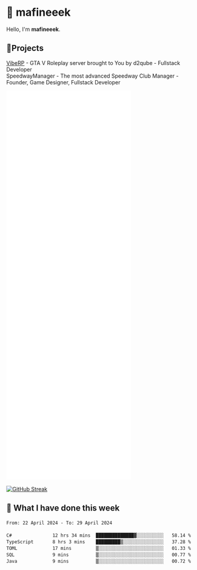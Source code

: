 # 👋 mafineeek
Hello, I'm **mafineeek**.

## 📝Projects

[VibeRP](https://v-rp.pl) - GTA V Roleplay server brought to You by d2qube - Fullstack Developer<br/>
SpeedwayManager - The most advanced Speedway Club Manager - Founder, Game Designer, Fullstack Developer


![](./github-metrics.svg)

[![GitHub Streak](https://streak-stats.demolab.com/?user=mafineeek)](https://git.io/streak-stats)

## 📰 What I have done this week
<!--START_SECTION:waka-->

```txt
From: 22 April 2024 - To: 29 April 2024

C#               12 hrs 34 mins  ██████████████▓░░░░░░░░░░   58.14 %
TypeScript       8 hrs 3 mins    █████████▒░░░░░░░░░░░░░░░   37.28 %
TOML             17 mins         ▒░░░░░░░░░░░░░░░░░░░░░░░░   01.33 %
SQL              9 mins          ▒░░░░░░░░░░░░░░░░░░░░░░░░   00.77 %
Java             9 mins          ▒░░░░░░░░░░░░░░░░░░░░░░░░   00.72 %
```

<!--END_SECTION:waka-->
